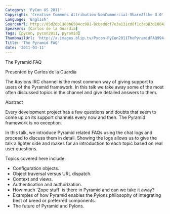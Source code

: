 ```yaml
---
Category: 'PyCon US 2011'
Copyright: 'Creative Commons Attribution-NonCommercial-ShareAlike 3.0'
Language: 'English'
SourceUrl: http://05d2db1380b6504cc981-8cbed8cf7e3a131cd8f1c3e383d10041.r93.cf2.rackcdn.com/pycon-us-2011/387_the-pyramid-faq.mp4
Speakers: [Carlos de la Guardia]
Tags: [pycon, pycon2011, pyramid]
ThumbnailUrl: 'http://a.images.blip.tv/Pycon-PyCon2011ThePyramidFAQ994-532.jpg'
Title: 'The Pyramid FAQ'
date: '2011-03-11'
---
```

The Pyramid FAQ

Presented by Carlos de la Guardia

The #pylons IRC channel is the most common way of giving support to users of
the Pyramid framework. In this talk we take away some of the most often
discussed topics in the channel and give detailed answers to them.

Abstract

Every development project has a few questions and doubts that seem to come up
on its support channels every now and then. The Pyramid framework is no
exception.

In this talk, we introduce Pyramid related FAQs using the chat logs and
proceed to discuss them in detail. Showing the logs allows us to give the talk
a lighter side and makes for an introduction to each topic based on real user
questions.

Topics covered here include:

  * Configuration objects. 
  * Object traversal versus URL dispatch. 
  * Context and views. 
  * Authentication and authorization. 
  * How much 'Zope stuff' is there in Pyramid and can we take it away? 
  * Examples of how Pyramid enables the Pylons philosophy of integrating best of breed or preferred components. 
  * The future of Pyramid and Pylons. 

